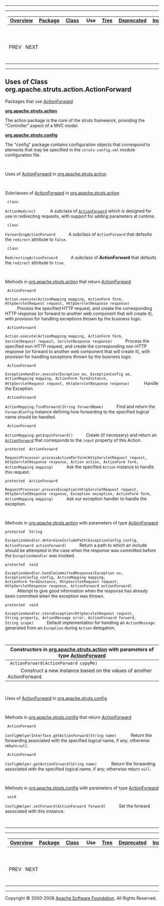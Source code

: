 ------------------------------------------------------------------------

<span id="navbar_top"></span> [](#skip-navbar_top "Skip navigation links")

<table>
<colgroup>
<col width="50%" />
<col width="50%" />
</colgroup>
<tbody>
<tr class="odd">
<td align="left"><span id="navbar_top_firstrow"></span>
<table>
<tbody>
<tr class="odd">
<td align="left"><a href="../../../../../overview-summary.html.md"><strong>Overview</strong></a> </td>
<td align="left"><a href="../package-summary.html.md"><strong>Package</strong></a> </td>
<td align="left"><a href="../../../../../org/apache/struts/action/ActionForward.html.md" title="class in org.apache.struts.action"><strong>Class</strong></a> </td>
<td align="left"> <strong>Use</strong> </td>
<td align="left"><a href="../package-tree.html.md"><strong>Tree</strong></a> </td>
<td align="left"><a href="../../../../../deprecated-list.html.md"><strong>Deprecated</strong></a> </td>
<td align="left"><a href="../../../../../index-all.html.md"><strong>Index</strong></a> </td>
<td align="left"><a href="../../../../../help-doc.html.md"><strong>Help</strong></a> </td>
</tr>
</tbody>
</table></td>
<td align="left"></td>
</tr>
<tr class="even">
<td align="left"> PREV   NEXT</td>
<td align="left"><a href="../../../../../index.html.md?org/apache/struts/action//class-useActionForward.html"><strong>FRAMES</strong></a>    <a href="ActionForward.html"><strong>NO FRAMES</strong></a>    
<a href="../../../../../allclasses-noframe.html.md"><strong>All Classes</strong></a></td>
</tr>
</tbody>
</table>

<span id="skip-navbar_top"></span>

------------------------------------------------------------------------

**Uses of Class
 org.apache.struts.action.ActionForward**
-----------------------------------------

Packages that use [ActionForward](../../../../../org/apache/struts/action/ActionForward.html.md "class in org.apache.struts.action")

[**org.apache.struts.action**](#org.apache.struts.action)

The action package is the core of the struts framework, providing the "Controller" aspect of a MVC model. 

[**org.apache.struts.config**](#org.apache.struts.config)

The "config" package contains configuration objects that correspond to elements that may be specified in the `struts-config.xml` module configuration file. 

 

<span id="org.apache.struts.action"></span>

Uses of [ActionForward](../../../../../org/apache/struts/action/ActionForward.html.md "class in org.apache.struts.action") in [org.apache.struts.action](../../../../../org/apache/struts/action/package-summary.html)

 

Subclasses of [ActionForward](../../../../../org/apache/struts/action/ActionForward.html.md "class in org.apache.struts.action") in [org.apache.struts.action](../../../../../org/apache/struts/action/package-summary.html)

` class`

`ActionRedirect`
            A subclass of [`ActionForward`](../../../../../org/apache/struts/action/ActionForward.html.md "class in org.apache.struts.action") which is designed for use in redirecting requests, with support for adding parameters at runtime.

` class`

`ForwardingActionForward`
           A subclass of `ActionForward` that defaults the `redirect` attribute to `false`.

` class`

`RedirectingActionForward`
           A subclass of **ActionForward** that defaults the `redirect` attribute to `true`.

 

Methods in [org.apache.struts.action](../../../../../org/apache/struts/action/package-summary.html.md) that return [ActionForward](../../../../../org/apache/struts/action/ActionForward.html "class in org.apache.struts.action")

` ActionForward`

`Action.execute(ActionMapping mapping, ActionForm form, HttpServletRequest request, HttpServletResponse response)`
           Process the specified HTTP request, and create the corresponding HTTP response (or forward to another web component that will create it), with provision for handling exceptions thrown by the business logic.

` ActionForward`

`Action.execute(ActionMapping mapping, ActionForm form, ServletRequest request, ServletResponse response)`
           Process the specified non-HTTP request, and create the corresponding non-HTTP response (or forward to another web component that will create it), with provision for handling exceptions thrown by the business logic.

` ActionForward`

`ExceptionHandler.execute(Exception ex, ExceptionConfig ae, ActionMapping mapping, ActionForm formInstance, HttpServletRequest request, HttpServletResponse response)`
            Handle the Exception.

` ActionForward`

`ActionMapping.findForward(String forwardName)`
           Find and return the `ForwardConfig` instance defining how forwarding to the specified logical name should be handled.

` ActionForward`

`ActionMapping.getInputForward()`
           Create (if necessary) and return an [`ActionForward`](../../../../../org/apache/struts/action/ActionForward.html.md "class in org.apache.struts.action") that corresponds to the `input` property of this Action.

`protected  ActionForward`

`RequestProcessor.processActionPerform(HttpServletRequest request, HttpServletResponse response, Action action, ActionForm form, ActionMapping mapping)`
           Ask the specified `Action` instance to handle this request.

`protected  ActionForward`

`RequestProcessor.processException(HttpServletRequest request, HttpServletResponse response, Exception exception, ActionForm form, ActionMapping mapping)`
           Ask our exception handler to handle the exception.

 

Methods in [org.apache.struts.action](../../../../../org/apache/struts/action/package-summary.html.md) with parameters of type [ActionForward](../../../../../org/apache/struts/action/ActionForward.html "class in org.apache.struts.action")

`protected  String`

`ExceptionHandler.determineIncludePath(ExceptionConfig config, ActionForward actionForward)`
           Return a path to which an include should be attempted in the case when the response was committed before the `ExceptionHandler` was invoked.

`protected  void`

`ExceptionHandler.handleCommittedResponse(Exception ex, ExceptionConfig config, ActionMapping mapping, ActionForm formInstance, HttpServletRequest request, HttpServletResponse response, ActionForward actionForward)`
           Attempt to give good information when the response has already been committed when the exception was thrown.

`protected  void`

`ExceptionHandler.storeException(HttpServletRequest request, String property, ActionMessage error, ActionForward forward, String scope)`
           Default implementation for handling an `ActionMessage` generated from an `Exception` during `Action` delegation.

 

| Constructors in [org.apache.struts.action](../../../../../org/apache/struts/action/package-summary.html.md) with parameters of type [ActionForward](../../../../../org/apache/struts/action/ActionForward.html "class in org.apache.struts.action") |
|--------------------------------------------------------------------------------------------------------------------------------------------------------------------------------------------------------------------------------------------------|
| ` ActionForward(ActionForward copyMe)`                                                                                                                                                                                                           
            Construct a new instance based on the values of another ActionForward.                                                                                                                                                                 |

 

<span id="org.apache.struts.config"></span>

Uses of [ActionForward](../../../../../org/apache/struts/action/ActionForward.html.md "class in org.apache.struts.action") in [org.apache.struts.config](../../../../../org/apache/struts/config/package-summary.html)

 

Methods in [org.apache.struts.config](../../../../../org/apache/struts/config/package-summary.html.md) that return [ActionForward](../../../../../org/apache/struts/action/ActionForward.html "class in org.apache.struts.action")

` ActionForward`

`ConfigHelperInterface.getActionForward(String name)`
            Return the forwarding associated with the specified logical name, if any; otherwise return `null`.

` ActionForward`

`ConfigHelper.getActionForward(String name)`
            Return the forwarding associated with the specified logical name, if any; otherwise return `null`.

 

Methods in [org.apache.struts.config](../../../../../org/apache/struts/config/package-summary.html.md) with parameters of type [ActionForward](../../../../../org/apache/struts/action/ActionForward.html "class in org.apache.struts.action")

` void`

`ConfigHelper.setForward(ActionForward forward)`
           Set the forward associated with this instance.

 

------------------------------------------------------------------------

<span id="navbar_bottom"></span> [](#skip-navbar_bottom "Skip navigation links")

<table>
<colgroup>
<col width="50%" />
<col width="50%" />
</colgroup>
<tbody>
<tr class="odd">
<td align="left"><span id="navbar_bottom_firstrow"></span>
<table>
<tbody>
<tr class="odd">
<td align="left"><a href="../../../../../overview-summary.html.md"><strong>Overview</strong></a> </td>
<td align="left"><a href="../package-summary.html.md"><strong>Package</strong></a> </td>
<td align="left"><a href="../../../../../org/apache/struts/action/ActionForward.html.md" title="class in org.apache.struts.action"><strong>Class</strong></a> </td>
<td align="left"> <strong>Use</strong> </td>
<td align="left"><a href="../package-tree.html.md"><strong>Tree</strong></a> </td>
<td align="left"><a href="../../../../../deprecated-list.html.md"><strong>Deprecated</strong></a> </td>
<td align="left"><a href="../../../../../index-all.html.md"><strong>Index</strong></a> </td>
<td align="left"><a href="../../../../../help-doc.html.md"><strong>Help</strong></a> </td>
</tr>
</tbody>
</table></td>
<td align="left"></td>
</tr>
<tr class="even">
<td align="left"> PREV   NEXT</td>
<td align="left"><a href="../../../../../index.html.md?org/apache/struts/action//class-useActionForward.html"><strong>FRAMES</strong></a>    <a href="ActionForward.html"><strong>NO FRAMES</strong></a>    
<a href="../../../../../allclasses-noframe.html.md"><strong>All Classes</strong></a></td>
</tr>
</tbody>
</table>

<span id="skip-navbar_bottom"></span>

------------------------------------------------------------------------

Copyright © 2000-2008 [Apache Software Foundation](http://www.apache.org/). All Rights Reserved.
